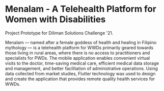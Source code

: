# Menalam - A Telehealth Platform for Women with Disabilities
Project Prototype for Diliman Solutions Challenge '21. 

Menalam —  named after a female goddess of health and healing in Filipino mythology — is a telehealth platform for WWDs primarily geared towards those living in rural areas, where there is no access to practitioners and specialists for PWDs. The mobile application enables convenient virtual visits to the doctor, time-saving medical care, efficient medical data storage and management, and better facilitation of administrative operations. Using data collected from market studies, Flutter technology was used to design and create the application that provides remote quality health services for WWDs.
